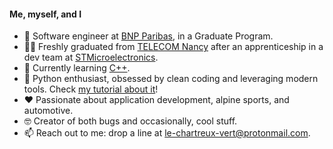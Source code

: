 #### Me, myself, and I

- 💼 Software engineer at [BNP Paribas](https://group.bnpparibas/), in a Graduate Program.
- 👨‍🎓 Freshly graduated from [TELECOM Nancy](https://telecomnancy.univ-lorraine.fr/?lang=en) after an apprenticeship in a dev team at [STMicroelectronics](https://www.st.com).
- 🌱 Currently learning [C++](https://fr.wikipedia.org/wiki/C%2B%2B).
- 🐍 Python enthusiast, obsessed by clean coding and leveraging modern tools. Check [my tutorial about it](https://github.com/le-chartreux/modern-python)!
- ❤️ Passionate about application development, alpine sports, and automotive.
- 🤓 Creator of both bugs and occasionally, cool stuff.
- 📫 Reach out to me: drop a line at [le-chartreux-vert@protonmail.com](mailto:le-chartreux-vert@protonmail.com).
